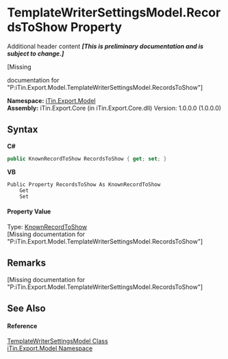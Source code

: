 # TemplateWriterSettingsModel.RecordsToShow Property 
Additional header content _**\[This is preliminary documentation and is subject to change.\]**_

\[Missing <summary> documentation for "P:iTin.Export.Model.TemplateWriterSettingsModel.RecordsToShow"\]

**Namespace:**&nbsp;<a href="ef57ffcc-e95e-b212-5a46-9aa6f5a3511f">iTin.Export.Model</a><br />**Assembly:**&nbsp;iTin.Export.Core (in iTin.Export.Core.dll) Version: 1.0.0.0 (1.0.0.0)

## Syntax

**C#**<br />
``` C#
public KnownRecordToShow RecordsToShow { get; set; }
```

**VB**<br />
``` VB
Public Property RecordsToShow As KnownRecordToShow
	Get
	Set
```


#### Property Value
Type: <a href="d37fcef1-fa39-4cec-f272-84190f9d93c0">KnownRecordToShow</a><br />\[Missing <value> documentation for "P:iTin.Export.Model.TemplateWriterSettingsModel.RecordsToShow"\]

## Remarks
\[Missing <remarks> documentation for "P:iTin.Export.Model.TemplateWriterSettingsModel.RecordsToShow"\]

## See Also


#### Reference
<a href="2b287fb0-ece5-d0b6-bb0a-0d94023fad99">TemplateWriterSettingsModel Class</a><br /><a href="ef57ffcc-e95e-b212-5a46-9aa6f5a3511f">iTin.Export.Model Namespace</a><br />